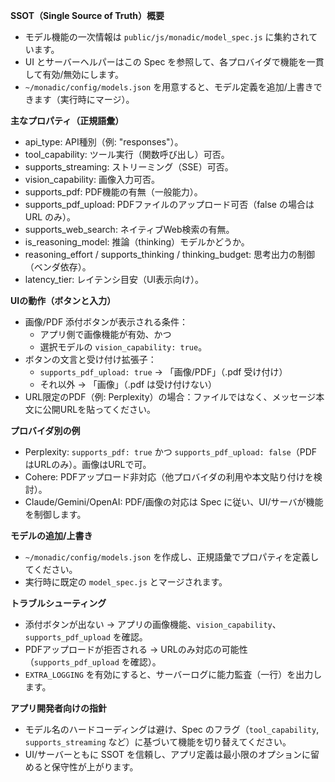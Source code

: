 **SSOT（Single Source of Truth）概要**
- モデル機能の一次情報は `public/js/monadic/model_spec.js` に集約されています。
- UI とサーバーヘルパーはこの Spec を参照して、各プロバイダで機能を一貫して有効/無効にします。
- `~/monadic/config/models.json` を用意すると、モデル定義を追加/上書きできます（実行時にマージ）。

**主なプロパティ（正規語彙）**
- api_type: API種別（例: "responses"）。
- tool_capability: ツール実行（関数呼び出し）可否。
- supports_streaming: ストリーミング（SSE）可否。
- vision_capability: 画像入力可否。
- supports_pdf: PDF機能の有無（一般能力）。
- supports_pdf_upload: PDFファイルのアップロード可否（false の場合は URL のみ）。
- supports_web_search: ネイティブWeb検索の有無。
- is_reasoning_model: 推論（thinking）モデルかどうか。
- reasoning_effort / supports_thinking / thinking_budget: 思考出力の制御（ベンダ依存）。
- latency_tier: レイテンシ目安（UI表示向け）。

**UIの動作（ボタンと入力）**
- 画像/PDF 添付ボタンが表示される条件：
  - アプリ側で画像機能が有効、かつ
  - 選択モデルの `vision_capability: true`。
- ボタンの文言と受け付け拡張子：
  - `supports_pdf_upload: true` → 「画像/PDF」（.pdf 受け付け）
  - それ以外 → 「画像」（.pdf は受け付けない）
- URL限定のPDF（例: Perplexity）の場合：ファイルではなく、メッセージ本文に公開URLを貼ってください。

**プロバイダ別の例**
- Perplexity: `supports_pdf: true` かつ `supports_pdf_upload: false`（PDFはURLのみ）。画像はURLで可。
- Cohere: PDFアップロード非対応（他プロバイダの利用や本文貼り付けを検討）。
- Claude/Gemini/OpenAI: PDF/画像の対応は Spec に従い、UI/サーバが機能を制御します。

**モデルの追加/上書き**
- `~/monadic/config/models.json` を作成し、正規語彙でプロパティを定義してください。
- 実行時に既定の `model_spec.js` とマージされます。

**トラブルシューティング**
- 添付ボタンが出ない → アプリの画像機能、`vision_capability`、`supports_pdf_upload` を確認。
- PDFアップロードが拒否される → URLのみ対応の可能性（`supports_pdf_upload` を確認）。
- `EXTRA_LOGGING` を有効にすると、サーバーログに能力監査（一行）を出力します。

**アプリ開発者向けの指針**
- モデル名のハードコーディングは避け、Spec のフラグ（`tool_capability`, `supports_streaming` など）に基づいて機能を切り替えてください。
- UI/サーバーともに SSOT を信頼し、アプリ定義は最小限のオプションに留めると保守性が上がります。


